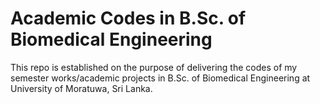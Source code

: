 # Academic Codes in B.Sc. of Biomedical Engineering
This repo is established on the purpose of delivering the codes of my semester works/academic projects in B.Sc. of Biomedical Engineering at University of Moratuwa, Sri Lanka.

